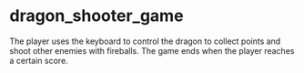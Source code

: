 # dragon_shooter_game

The player uses the keyboard to control the dragon to collect points and shoot other enemies with fireballs. The game ends when the player reaches a certain score.
